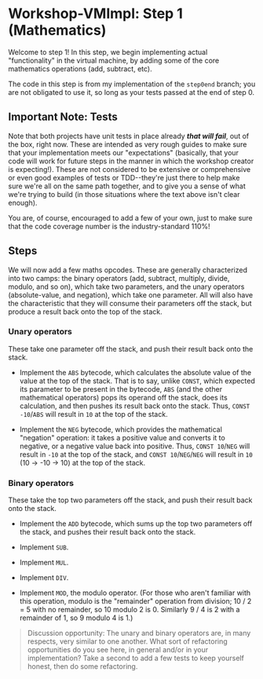 # Workshop-VMImpl: Step 1 (Mathematics)
Welcome to step 1! In this step, we begin implementing actual "functionality" in the virtual machine, by adding some of the core mathematics operations (add, subtract, etc).

The code in this step is from my implementation of the `step0end` branch; you are not obligated to use it, so long as your tests passed at the end of step 0.

## Important Note: Tests
Note that both projects have unit tests in place already ***that will fail***, out of the box, right now. These are intended as very rough guides to make sure that your implementation meets our "expectations" (basically, that your code will work for future steps in the manner in which the workshop creator is expecting!). These are not considered to be extensive or comprehensive or even good examples of tests or TDD--they're just there to help make sure we're all on the same path together, and to give you a sense of what we're trying to build (in those situations where the text above isn't clear enough).

You are, of course, encouraged to add a few of your own, just to make sure that the code coverage number is the industry-standard 110%!

## Steps
We will now add a few maths opcodes. These are generally characterized into two camps: the binary operators (add, subtract, multiply, divide, modulo, and so on), which take two parameters, and the unary operators (absolute-value, and negation), which take one parameter. All will also have the characteristic that they will consume their parameters off the stack, but produce a result back onto the top of the stack.

### Unary operators
These take one parameter off the stack, and push their result back onto the stack.

* Implement the `ABS` bytecode, which calculates the absolute value of the value at the top of the stack. That is to say, unlike `CONST`, which expected its parameter to be present in the bytecode, `ABS` (and the other mathematical operators) pops its operand off the stack, does its calculation, and then pushes its result back onto the stack. Thus, `CONST -10`/`ABS` will result in `10` at the top of the stack.

* Implement the `NEG` bytecode, which provides the mathematical "negation" operation: it takes a positive value and converts it to negative, or a negative value back into positive. Thus, `CONST 10`/`NEG` will result in `-10` at the top of the stack, and `CONST 10`/`NEG`/`NEG` will result in `10` (10 -> -10 -> 10) at the top of the stack.

### Binary operators
These take the top two parameters off the stack, and push their result back onto the stack.

* Implement the `ADD` bytecode, which sums up the top two parameters off the stack, and pushes their result back onto the stack.

* Implement `SUB`.

* Implement `MUL`.

* Implement `DIV`.

* Implement `MOD`, the modulo operator. (For those who aren't familiar with this operation, modulo is the "remainder" operation from division; 10 / 2 = 5 with no remainder, so 10 modulo 2 is 0. Similarly 9 / 4 is 2 with a remainder of 1, so 9 modulo 4 is 1.)

> Discussion opportunity: The unary and binary operators are, in many respects, very similar to one another. What sort of refactoring opportunities do you see here, in general and/or in your implementation? Take a second to add a few tests to keep yourself honest, then do some refactoring.
